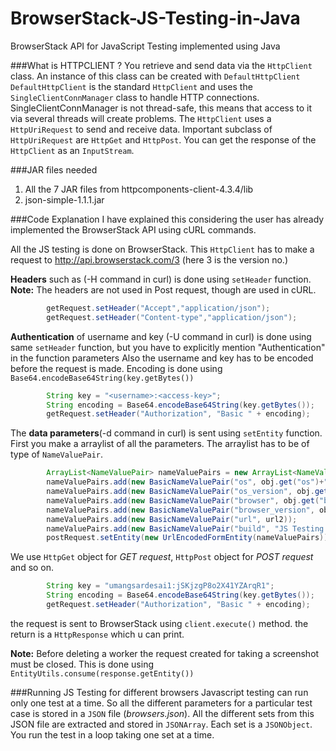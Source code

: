 BrowserStack-JS-Testing-in-Java
===============================

BrowserStack API for JavaScript Testing implemented using Java


###What is HTTPCLIENT ?
You retrieve and send data via the `HttpClient` class. An instance of this class can be created with `DefaultHttpClient`
`DefaultHttpClient` is the standard `HttpClient` and uses the `SingleClientConnManager` class to handle HTTP connections. 
SingleClientConnManager is not thread-safe, this means that access to it via several threads will create problems.
The `HttpClient` uses a `HttpUriRequest` to send and receive data. Important subclass of `HttpUriRequest` are `HttpGet` and `HttpPost`. 
You can get the response of the `HttpClient` as an `InputStream`.

###JAR files needed 
1. All the 7 JAR files from httpcomponents-client-4.3.4/lib 
2. json-simple-1.1.1.jar

###Code Explanation
I have explained this considering the user has already implemented the BrowserStack API using cURL commands.

All the JS testing is done on BrowserStack.
This `HttpClient` has to make a request to http://api.browserstack.com/3 (here 3 is the version no.)

**Headers** such as (-H command in curl) is done using `setHeader` function.
**Note:** The headers are not used in Post request, though are used in cURL.
```java
		getRequest.setHeader("Accept","application/json");
		getRequest.setHeader("Content-type","application/json");
```

**Authentication** of username and key (-U command in curl) is done using same `setHeader` function, but you have to explicitly mention "Authentication" in the function parameters
Also the username and key has to be encoded before the request is made. Encoding is done using `Base64.encodeBase64String(key.getBytes())`
```java
		String key = "<username>:<access-key>";
		String encoding = Base64.encodeBase64String(key.getBytes());
		getRequest.setHeader("Authorization", "Basic " + encoding);
```

The **data parameters**(-d command in curl) is sent using `setEntity` function. 
First you make a arraylist of all the parameters. 
The arraylist has to be of type of `NameValuePair`.
```java
		ArrayList<NameValuePair> nameValuePairs = new ArrayList<NameValuePair>();
		nameValuePairs.add(new BasicNameValuePair("os", obj.get("os")+""));
		nameValuePairs.add(new BasicNameValuePair("os_version", obj.get("os_version")+""));
		nameValuePairs.add(new BasicNameValuePair("browser", obj.get("browser")+""));
		nameValuePairs.add(new BasicNameValuePair("browser_version", obj.get("browser_version")+""));
		nameValuePairs.add(new BasicNameValuePair("url", url2));
		nameValuePairs.add(new BasicNameValuePair("build", "JS Testing on Java"));
		postRequest.setEntity(new UrlEncodedFormEntity(nameValuePairs));
```

We use `HttpGet` object for *GET request*, `HttpPost` object for *POST request* and so on.
```java
		String key = "umangsardesai1:jSKjzgP8o2X41YZArqR1";
		String encoding = Base64.encodeBase64String(key.getBytes());
		getRequest.setHeader("Authorization", "Basic " + encoding);
```

the request is sent to BrowserStack using `client.execute()` method.
the return is a `HttpResponse` which u can print.

**Note:** Before deleting a worker the request created for taking a screenshot must be closed.
This is done using `EntityUtils.consume(response.getEntity())`

###Running JS Testing for different browsers
Javascript testing can run only one test at a time.
So all the different parameters for a particular test case is stored in a `JSON` file (*browsers.json*).
All the different sets from this JSON file are extracted and stored in `JSONArray`.
Each set is a `JSONObject`.
You run the test in a loop taking one set at a time.
